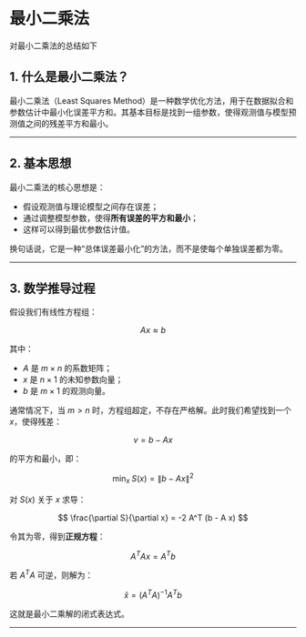 # 最小二乘法

对最小二乘法的总结如下

## 1. 什么是最小二乘法？

最小二乘法（Least Squares Method）是一种数学优化方法，用于在数据拟合和参数估计中最小化误差平方和。其基本目标是找到一组参数，使得观测值与模型预测值之间的残差平方和最小。

---

## 2. 基本思想

最小二乘法的核心思想是：  
- 假设观测值与理论模型之间存在误差；  
- 通过调整模型参数，使得**所有误差的平方和最小**；  
- 这样可以得到最优参数估计值。

换句话说，它是一种“总体误差最小化”的方法，而不是使每个单独误差都为零。

---

## 3. 数学推导过程

假设我们有线性方程组：

$$ A x \approx b $$

其中：  
- $A$ 是 $m \times n$ 的系数矩阵；  
- $x$ 是 $n \times 1$ 的未知参数向量；  
- $b$ 是 $m \times 1$ 的观测向量。  

通常情况下，当 $m > n$ 时，方程组超定，不存在严格解。此时我们希望找到一个 $x$，使得残差：

$$ v = b - A x $$

的平方和最小，即：

$$ \min_x \; S(x) = \| b - A x \|^2 $$

对 $S(x)$ 关于 $x$ 求导：

$$ \frac{\partial S}{\partial x} = -2 A^T (b - A x) $$

令其为零，得到**正规方程**：

$$ A^T A x = A^T b $$

若 $A^T A$ 可逆，则解为：

$$ \hat{x} = (A^T A)^{-1} A^T b $$

这就是最小二乘解的闭式表达式。

---
